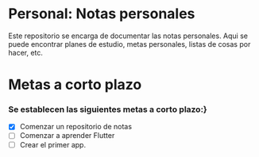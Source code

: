 # Personal: Notas personales

Este repositorio se encarga de documentar las notas personales. Aqui se puede encontrar planes de estudio, metas personales, listas de cosas por hacer, etc.

# Metas a corto plazo

### Se establecen las siguientes metas a corto plazo:}

- [x] Comenzar un repositorio de notas
- [ ] Comenzar a aprender Flutter
- [ ] Crear el primer app.